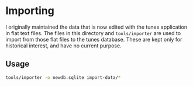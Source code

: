 Importing
=========
I originally maintained the data that is now edited with the tunes application in flat text files. The files in this directory and `tools/importer` are used to import from those flat files to the tunes database. These are kept only for historical interest, and have no current purpose.

Usage
-----
``` sh
tools/importer -o newdb.sqlite import-data/*
```
